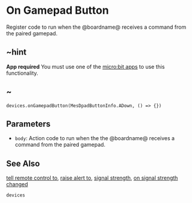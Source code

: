 # On Gamepad Button

Register code to run when the @boardname@ receives a command from the paired gamepad.

## ~hint

**App required** You must use one of the [micro:bit apps](https://microbit.org/guide/mobile/) to use this functionality.

## ~

```sig
devices.onGamepadButton(MesDpadButtonInfo.ADown, () => {})
```

## Parameters

* ``body``: Action code to run when the the @boardname@ receives a command from the paired gamepad.

## See Also

[tell remote control to](/makecode-blockeditor/reference/devices/tell-remote-control-to), [raise alert to](/makecode-blockeditor/reference/devices/raise-alert-to), [signal strength](/makecode-blockeditor/reference/devices/signal-strength), [on signal strength changed](/makecode-blockeditor/reference/devices/on-signal-strength-changed)

```package
devices
```
